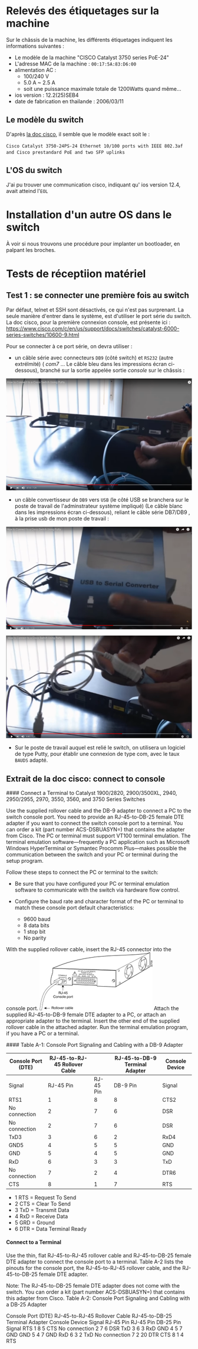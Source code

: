 
# Relevés des étiquetages sur la machine

Sur le châssis de la machine, les différents étiquetages indiquent les informations suivantes : 

* Le modèle de la machine "CISCO Catalyst 3750 series PoE-24"
* L'adresse MAC de la machine   : `00:17:5A:83:D6:00`
* alimentation AC : 
  * 100/240 V
  * 5.0 A ~ 2.5 A
  * soit une puissance maximale totale de 1200Watts quand même... 
* ios version : 12.2(25)SEB4
* date de fabrication en thailande : 2006/03/11



## Le modèle du switch

D'après [la doc cisco](https://www.cisco.com/c/en/us/products/collateral/switches/catalyst-3750-series-switches/product_data_sheet0900aecd80371991.html), il semble que le modèle exact soit  le :

`Cisco Catalyst 3750-24PS-24 Ethernet 10/100 ports with IEEE 802.3af and Cisco prestandard PoE and two SFP uplinks`


## L'OS du switch

J'ai pu trouver une communication cisco, indiquant qu' ios version 12.4, avait atteind l'`EOL`

# Installation d'un autre OS dans le switch

À voir si nous trouvons une procédure pour implanter un bootloader, en palpant les broches.

# Tests de réceptiion matériel

## Test 1 : se connecter une première fois au switch

Par défaut, telnet et SSH sont désactivés, ce qui n'est pas surprenant. La seule manière d'entrer dans le système, est d'utiliser le port série du switch. La doc cisco, pour la première connexion console, est présente ici : 
https://www.cisco.com/c/en/us/support/docs/switches/catalyst-6000-series-switches/10600-9.html


Pour se connecter à ce port série, on devra utiliser :

* un câble série avec connecteurs `DB9` (côté switch) et `RS232` (autre extrélmité) ( *com7* ... Le câble bleu dans les impressions écran ci-dessous), branché sur la sortie appelée sortie *console* sur le châssis : 

![câble série de type DB9 DB7](https://github.com/Jean-Baptiste-Lasselle/infra-kytes-underlay/raw/master/switchs/cisco-catalyst-3750-24-poe/images/cables-necessaires-cisco-switch-1-console-port-serie-db7-db9.png)

* un câble convertisseur de `DB9` vers `USB` (le côté USB se branchera sur le poste de travail de l'adminstrateur système impliqué) (Le câble blanc dans les impressions écran ci-dessous), reliant le câble série DB7/DB9 , à la prise usb de mon poste de travail :

![câble convertisseur de série vers USB](https://github.com/Jean-Baptiste-Lasselle/infra-kytes-underlay/raw/master/switchs/cisco-catalyst-3750-24-poe/images/cables-necessaires-cisco-switch-2-usb-to-serial.png)

![câble convertisseur de série vers USB](https://github.com/Jean-Baptiste-Lasselle/infra-kytes-underlay/raw/master/switchs/cisco-catalyst-3750-24-poe/images/cables-necessaires-cisco-switch-3-usb-to-serial.png)

* Sur le poste de travail auquel est relié le switch, on utilisera un logiciel de type Putty, pour établir une connexion de type com, avec le taux `BAUDS` adapté.



## Extrait de la doc cisco: connect to console

 #### Connect a Terminal to Catalyst 1900/2820, 2900/3500XL, 2940, 2950/2955, 2970, 3550, 3560, and 3750 Series Switches

Use the supplied rollover cable and the DB-9 adapter to connect a PC to the switch console port. You need to provide an
RJ-45-to-DB-25 female DTE adapter if you want to connect the switch console port to a terminal. 
You can order a kit (part number ACS-DSBUASYN=) that contains the adapter from Cisco. The PC or terminal must
support VT100 terminal emulation. The terminal emulation software—frequently a PC application such as
Microsoft Windows HyperTerminal or Symantec Procomm Plus—makes possible the communication between the
switch and your PC or terminal during the setup program.

Follow these steps to connect the PC or terminal to the switch:

* Be sure that you have configured your PC or terminal emulation software to communicate with the switch via hardware flow control.

* Configure the baud rate and character format of the PC or terminal to match these console port default characteristics:

  * 9600 baud
  * 8 data bits
  * 1 stop bit
  * No parity
  
With the supplied rollover cable, insert the RJ-45 connector into the console port.
    ![schema cisco switch connexion à la console série](https://github.com/Jean-Baptiste-Lasselle/infra-kytes-underlay/raw/master/schema-connect-to-console-cisco-3750-24ports-poe.gif)
Attach the supplied RJ-45-to-DB-9 female DTE adapter to a PC, or attach an appropriate adapter to the terminal.
Insert the other end of the supplied rollover cable in the attached adapter.
Run the terminal emulation program, if you have a PC or a terminal.

#### Table A-1: Console Port Signaling and Cabling with a DB-9 Adapter

| Console Port (DTE) | RJ-45-to-RJ-45 Rollover Cable | | 	RJ-45-to-DB-9 Terminal Adapter | Console Device |
| ------------------ | ------------- | ------------- | ------------------------------- | -------------- |
| Signal             | RJ-45 Pin     | RJ-45 Pin     | DB-9 Pin                        | Signal         |
| RTS1 | 1 | 8 | 8 | CTS2 |
| No connection | 2 | 7 | 6 | DSR |
| No connection | 2 | 7 | 6 | DSR |
| TxD3 | 3 | 6 | 2 | RxD4 |
| GND5 | 4 | 5 | 5 | GND |
| GND | 5 | 4 | 5 | GND |
| RxD | 6 | 3 | 3 | TxD |
| No connection | 7 | 2 | 4 | DTR6 |
| CTS | 8 | 1 | 7 | RTS |

* 1 RTS = Request To Send
* 2 CTS = Clear To Send
* 3 TxD = Transmit Data
* 4 RxD = Receive Data
* 5 GRD = Ground
* 6 DTR = Data Terminal Ready

#### Connect to a Terminal

Use the thin, flat RJ-45-to-RJ-45 rollover cable and RJ-45-to-DB-25 female DTE adapter to connect the console port to a terminal. Table A-2 lists the pinouts for the console port, the RJ-45-to-RJ-45 rollover cable, and the RJ-45-to-DB-25 female DTE adapter.

Note: The RJ-45-to-DB-25 female DTE adapter does not come with the switch. You can order a kit (part number ACS-DSBUASYN=) that contains this adapter from Cisco.
Table A-2: Console Port Signaling and Cabling with a DB-25 Adapter

Console Port (DTE) 	RJ-45-to-RJ-45 Rollover Cable 	RJ-45-to-DB-25 Terminal Adapter 	Console Device
Signal 	RJ-45 Pin 	RJ-45 Pin 	DB-25 Pin 	Signal
RTS 	1 	8 	5 	CTS
No connection 	2 	7 	6 	DSR
TxD 	3 	6 	3 	RxD
GND 	4 	5 	7 	GND
GND 	5 	4 	7 	GND
RxD 	6 	3 	2 	TxD
No connection 	7 	2 	20 	DTR
CTS 	8 	1 	4 	RTS
 
